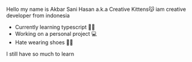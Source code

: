 Hello my name is Akbar Sani Hasan a.k.a Creative Kittens😽 iam creative developer from indonesia 

- Currently learning typescript 🧑‍💻
- Working on a personal project 💻
- Hate wearing shoes 👠🚫

I still have so much to learn

